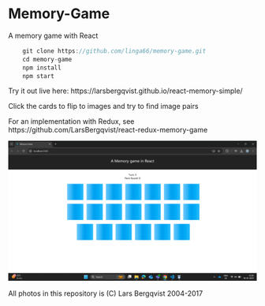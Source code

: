 # Memory-Game
A memory game with React

<p>

```javascript
    git clone https://github.com/linga66/memory-game.git
    cd memory-game
    npm install
    npm start
```

<p>Try it out live here: https://larsbergqvist.github.io/react-memory-simple/

<p>Click the cards to flip to images and try to find image pairs<p>
<p>For an implementation with Redux, see https://github.com/LarsBergqvist/react-redux-memory-game

![Alt text](screenshot.png?raw=true "A simple memory game in React")

<p>All photos in this repository is (C) Lars Bergqvist 2004-2017
    
